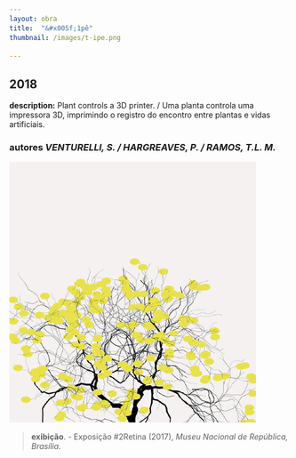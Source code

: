 ```yaml
---
layout: obra
title:  "&#x005f;1pê"
thumbnail: /images/t-ipe.png

---
```


**2018**
------
**description:** Plant controls a 3D printer. / Uma planta controla uma impressora 3D, imprimindo o registro do encontro entre plantas e vidas artificiais.
### **autores** *VENTURELLI, S. / HARGREAVES, P. / RAMOS, T.L. M.*

![My helpful screenshot](/images/ipe.png)

>**exibição**. - Exposição #2Retina (2017), *Museu Nacional de República, Brasília*.
